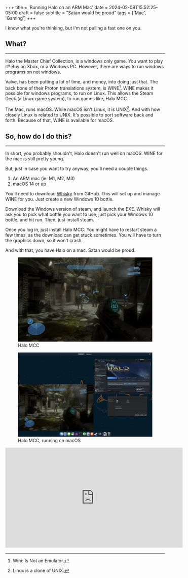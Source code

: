 +++
title = 'Running Halo on an ARM Mac'
date = 2024-02-08T15:52:25-05:00
draft = false
subtitle = "Satan would be proud"
tags = ['Mac', 'Gaming']
+++

I know what you're thinking, but I'm not pulling a fast one on you.

## What?
<hr>

Halo the Master Chief Collection, is a windows only game. You want to play it? Buy an Xbox, or a Windows PC. However, there are ways to run windows programs on not windows.

Valve, has been putting a lot of time, and money, into doing just that. The back bone of their Proton translations system, is WINE[^1]. WINE makes it possible for windows programs, to run on Linux. This allows the Steam Deck (a Linux game system), to run games like, Halo MCC.

The Mac, runs macOS. While macOS isn't Linux, it is UNIX[^2]. And with how closely Linux is related to UNIX. It's possible to port software back and forth. Because of that, WINE is available for macOS. 

## So, how do I do this?
<hr>

In short, you probably shouldn't, Halo doesn't run well on macOS. WINE for the mac is still pretty young.

But, just in case you want to try anyway, you'll need a couple things.

1. An ARM mac (ie: M1, M2, M3)
2. macOS 14 or up

You'll need to download [Whisky](https://github.com/Whisky-App/Whisky?tab=readme-ov-file) from GitHub. This will set up and manage WINE for you. Just create a new Windows 10 bottle.

Download the Windows version of steam, and launch the EXE. Whisky will ask you to pick what bottle you want to use, just pick your Windows 10 bottle, and hit run. Then, just install steam.

Once you log in, just install Halo MCC. You might have to restart steam a few times, as the download can get stuck sometimes. You will have to turn the graphics down, so it won't crash. 

And with that, you have Halo on a mac. Satan would be proud.

<figure>
	<img src='fig1.webp'/>
	<figcaption>Halo MCC</figcaption>
</figure>

<figure>
	<img src='fig2.webp'/>
	<figcaption>Halo MCC, running on macOS</figcaption>
</figure>

<center>
<iframe width="560" height="315" src="https://www.youtube-nocookie.com/embed/3wiTuzr_IkE?si=VsmWlqB3PdMDVHki&amp;controls=0" title="YouTube video player" frameborder="0" allow="accelerometer; autoplay; clipboard-write; encrypted-media; gyroscope; picture-in-picture; web-share" allowfullscreen></iframe>
</center>

[^1]: Wine Is Not an Emulator.
[^2]: Linux is a clone of UNIX.
